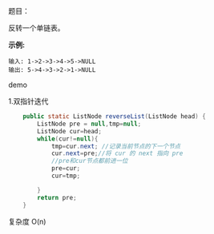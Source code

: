 题目：

反转一个单链表。

**示例:**

```
输入: 1->2->3->4->5->NULL
输出: 5->4->3->2->1->NULL
```

demo

1.双指针迭代

```java
    public static ListNode reverseList(ListNode head) {
        ListNode pre = null,tmp=null;
        ListNode cur=head;
        while(cur!=null){
            tmp=cur.next; //记录当前节点的下一个节点
            cur.next=pre;//将 cur 的 next 指向 pre
            //pre和cur节点都前进一位
            pre=cur;
            cur=tmp;

        }
        return pre;
    }
```

复杂度 O(n)